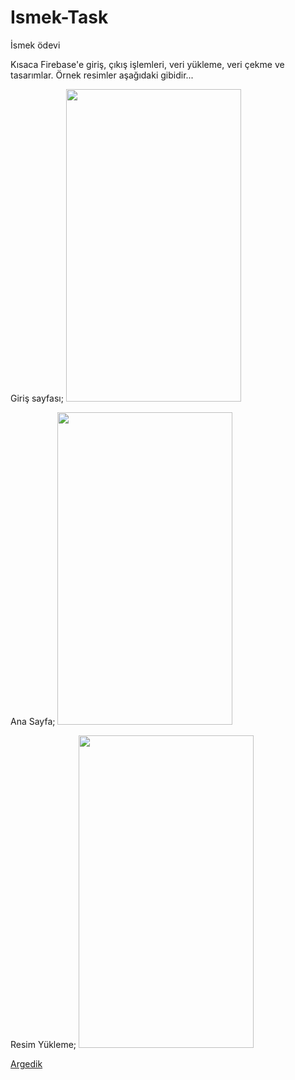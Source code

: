 # Ismek-Task
İsmek ödevi



Kısaca Firebase'e giriş, çıkış işlemleri, veri yükleme, veri çekme ve tasarımlar. Örnek resimler aşağıdaki gibidir...

Giriş sayfası;
<a href="url"><img src="https://raw.githubusercontent.com/Argedik/Ismek-Task/main/images/Login.png" height="500" width="280" ></a>


Ana Sayfa;
<a href="url"><img src="https://raw.githubusercontent.com/Argedik/Ismek-Task/main/images/HomePage.png" height="500" width="280" ></a>


Resim Yükleme;
<a href="url"><img src="https://raw.githubusercontent.com/Argedik/Ismek-Task/main/images/UploadImages.png" height="500" width="280" ></a>

  
[Argedik](https://www.argedik.com/)  
